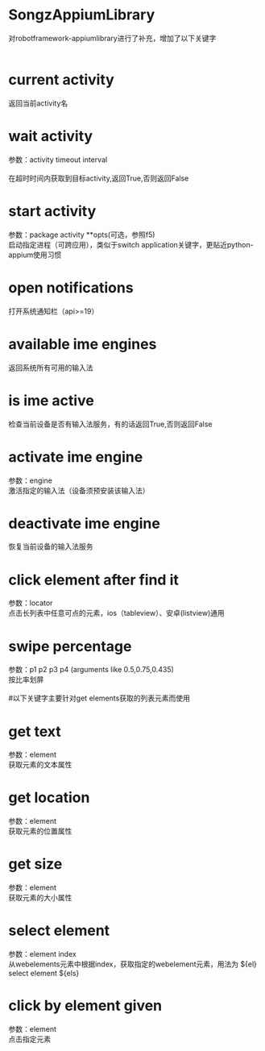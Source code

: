 # SongzAppiumLibrary
对robotframework-appiumlibrary进行了补充，增加了以下关键字<br />
<br />
# current activity 
返回当前activity名<br />
# wait activity       
参数：activity timeout interval<br />  
在超时时间内获取到目标activity,返回True,否则返回False<br />
# start activity 
参数：package activity **opts(可选，参照f5)    
启动指定进程（可跨应用），类似于switch application关键字，更贴近python-appium使用习惯<br />
# open notifications                         
打开系统通知栏（api>=19）<br />
# available ime engines                          
返回系统所有可用的输入法<br />
# is ime active                               
检查当前设备是否有输入法服务，有的话返回True,否则返回False<br />
# activate ime engine    
参数：engine                  
激活指定的输入法（设备须预安装该输入法）<br />
# deactivate ime engine     
恢复当前设备的输入法服务<br />
# click element after find it      
参数：locator        
点击长列表中任意可点的元素，ios（tableview）、安卓(listview)通用<br />
# swipe percentage      
参数：p1 p2 p3 p4 (arguments like 0.5,0.75,0.435)        
按比率划屏<br />
<br />
#以下关键字主要针对get elements获取的列表元素而使用<br />
# get text 
参数：element                 
获取元素的文本属性<br />
# get location          
参数：element                 
获取元素的位置属性<br />
# get size            
参数：element                 
获取元素的大小属性<br />
# select element       
参数：element index        
从webelements元素中根据index，获取指定的webelement元素，用法为 ${el} select element ${els}<br />
# click by element given            
参数：element                 
点击指定元素<br />

